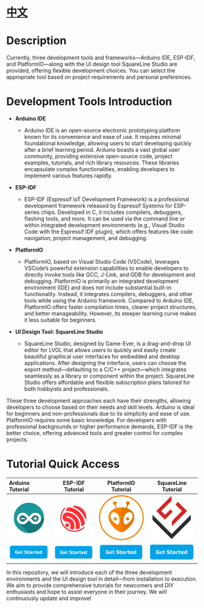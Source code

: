 # [中文](README_CN.md)
# Description
Currently, three development tools and frameworks—Arduino IDE, ESP-IDF, and PlatformIO—along with the UI design tool SquareLine Studio are provided, offering flexible development choices. You can select the appropriate tool based on project requirements and personal preferences.

# Development Tools Introduction
  
* **Arduino IDE**
  * Arduino IDE is an open-source electronic prototyping platform known for its convenience and ease of use. It requires minimal foundational knowledge, allowing users to start developing quickly after a brief learning period. Arduino boasts a vast global user community, providing extensive open-source code, project examples, tutorials, and rich library resources. These libraries encapsulate complex functionalities, enabling developers to implement various features rapidly.

* **ESP-IDF**
  * ESP-IDF (Espressif IoT Development Framework) is a professional development framework released by Espressif Systems for ESP-series chips. Developed in C, it includes compilers, debuggers, flashing tools, and more. It can be used via the command line or within integrated development environments (e.g., Visual Studio Code with the Espressif IDF plugin), which offers features like code navigation, project management, and debugging.

* **PlatformIO**
  * PlatformIO, based on Visual Studio Code (VSCode), leverages VSCode’s powerful extension capabilities to enable developers to directly invoke tools like GCC, J-Link, and GDB for development and debugging. PlatformIO is primarily an integrated development environment (IDE) and does not include substantial built-in functionality. Instead, it integrates compilers, debuggers, and other tools while using the Arduino framework. Compared to Arduino IDE, PlatformIO offers faster compilation times, clearer project structures, and better manageability. However, its steeper learning curve makes it less suitable for beginners.

* **UI Design Tool: SquareLine Studio**
  * SquareLine Studio, designed by Game-Ever, is a drag-and-drop UI editor for LVGL that allows users to quickly and easily create beautiful graphical user interfaces for embedded and desktop applications. After designing the interface, users can choose the export method—defaulting to a C/C++ project—which integrates seamlessly as a library or component within the project. SquareLine Studio offers affordable and flexible subscription plans tailored for both hobbyists and professionals.

These three development approaches each have their strengths, allowing developers to choose based on their needs and skill levels. Arduino is ideal for beginners and non-professionals due to its simplicity and ease of use. PlatformIO requires some basic knowledge. For developers with professional backgrounds or higher performance demands, ESP-IDF is the better choice, offering advanced tools and greater control for complex projects.

# Tutorial Quick Access

| Arduino Tutorial | ESP-IDF Tutorial | PlatformIO Tutorial | SquareLine Tutorial |
| :--------------- | :--------------: | :-----------------: | :-----------------: |
| ![](img/Arduino.webp) | ![](img/ESP-IDF-Logo.webp) | ![](img/PlatformIO-Logo.png) | ![](img/SquareLineStudio-Logo.webp) |
| [![](img/GetStarted.webp)](https://github.com/VIEWESMART/VIEWE-Tutorial/blob/main/Arduino%20Tutorial/Arduino%20Getting%20Started%20Tutorial.md) | [![](img/GetStarted.webp)](https://github.com/VIEWESMART/VIEWE-Tutorial/blob/main/esp-idf/esp-idf_Beginner_Tutorial.md) | [![](img/GetStarted.webp)]() | [![](img/GetStarted.webp)]() |

In this repository, we will introduce each of the three development environments and the UI design tool in detail—from installation to execution. We aim to provide comprehensive tutorials for newcomers and DIY enthusiasts and hope to assist everyone in their journey. We will continuously update and improve!
